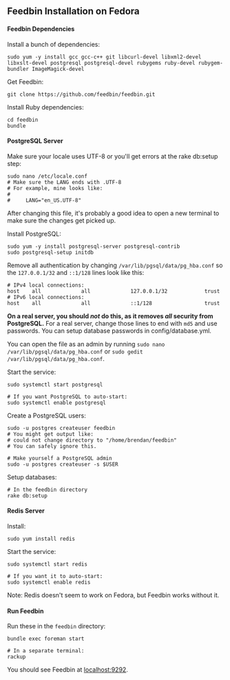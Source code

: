 Feedbin Installation on Fedora
------------------------------

#### Feedbin Dependencies

Install a bunch of dependencies:

    sudo yum -y install gcc gcc-c++ git libcurl-devel libxml2-devel libxslt-devel postgresql postgresql-devel rubygems ruby-devel rubygem-bundler ImageMagick-devel

Get Feedbin:

    git clone https://github.com/feedbin/feedbin.git

Install Ruby dependencies:

    cd feedbin
    bundle

#### PostgreSQL Server

Make sure your locale uses UTF-8 or you'll get errors at the rake db:setup step:

    sudo nano /etc/locale.conf
    # Make sure the LANG ends with .UTF-8
    # For example, mine looks like:
    #
    #     LANG="en_US.UTF-8"

After changing this file, it's probably a good idea to open a new terminal to make sure the changes get picked up.

Install PostgreSQL:

    sudo yum -y install postgresql-server postgresql-contrib
    sudo postgresql-setup initdb

Remove all authentication by changing `/var/lib/pgsql/data/pg_hba.conf` so
the `127.0.0.1/32` and `::1/128` lines look like this:

    # IPv4 local connections:
    host    all             all             127.0.0.1/32            trust
    # IPv6 local connections:
    host    all             all             ::1/128                 trust

**On a real server, you should *not* do this, as it removes *all* security
from PostgreSQL.** For a real server, change those lines to end with `md5` and
use passwords. You can setup database passwords in config/database.yml.

You can open the file as an admin by running `sudo nano /var/lib/pgsql/data/pg_hba.conf` or `sudo gedit /var/lib/pgsql/data/pg_hba.conf`.

Start the service:

    sudo systemctl start postgresql

    # If you want PostgreSQL to auto-start:
    sudo systemctl enable postgresql

Create a PostgreSQL users:

    sudo -u postgres createuser feedbin
    # You might get output like:
    # could not change directory to "/home/brendan/feedbin"
    # You can safely ignore this.

    # Make yourself a PostgreSQL admin
    sudo -u postgres createuser -s $USER

Setup databases:

    # In the feedbin directory
    rake db:setup

#### Redis Server

Install:

    sudo yum install redis

Start the service:

    sudo systemctl start redis

    # If you want it to auto-start:
    sudo systemctl enable redis

Note: Redis doesn't seem to work on Fedora, but Feedbin works without it.

#### Run Feedbin

Run these in the `feedbin` directory:

    bundle exec foreman start

    # In a separate terminal:
    rackup

You should see Feedbin at [localhost:9292](http://localhost:9292).
